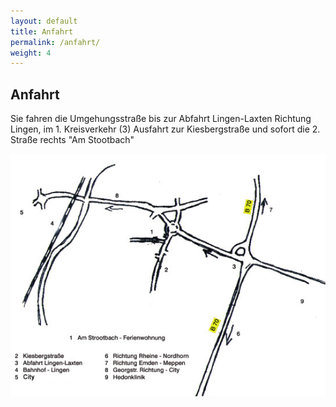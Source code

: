 ```yaml
---
layout: default
title: Anfahrt
permalink: /anfahrt/
weight: 4
---
```


## Anfahrt

Sie fahren die Umgehungsstraße bis zur Abfahrt Lingen-Laxten Richtung Lingen, im 1. Kreisverkehr (3) Ausfahrt zur Kiesbergstraße und sofort die 2. Straße rechts "Am Stootbach"

![Skizze zur Anfahrt](/assets/anfahrt.jpg)
